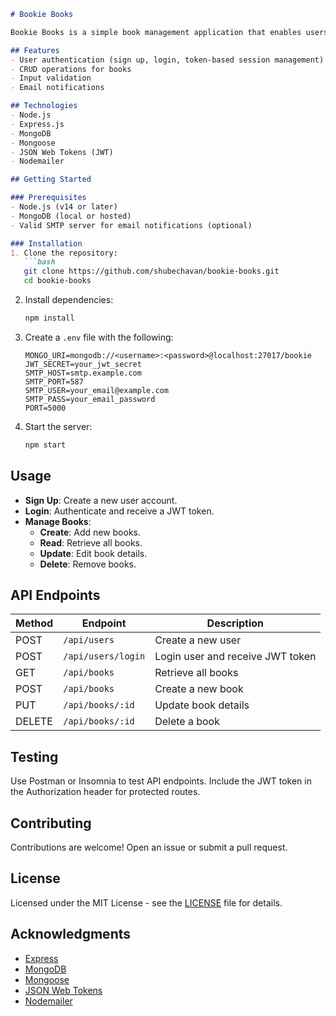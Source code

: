 

```markdown
# Bookie Books

Bookie Books is a simple book management application that enables users to create, read, update, and delete (CRUD) book entries. It features user authentication and email notifications.

## Features
- User authentication (sign up, login, token-based session management)
- CRUD operations for books
- Input validation
- Email notifications

## Technologies
- Node.js
- Express.js
- MongoDB
- Mongoose
- JSON Web Tokens (JWT)
- Nodemailer

## Getting Started

### Prerequisites
- Node.js (v14 or later)
- MongoDB (local or hosted)
- Valid SMTP server for email notifications (optional)

### Installation
1. Clone the repository:
   ```bash
   git clone https://github.com/shubechavan/bookie-books.git
   cd bookie-books
   ```
2. Install dependencies:
   ```bash
   npm install
   ```
3. Create a `.env` file with the following:
   ```plaintext
   MONGO_URI=mongodb://<username>:<password>@localhost:27017/bookie
   JWT_SECRET=your_jwt_secret
   SMTP_HOST=smtp.example.com
   SMTP_PORT=587
   SMTP_USER=your_email@example.com
   SMTP_PASS=your_email_password
   PORT=5000
   ```
4. Start the server:
   ```bash
   npm start
   ```

## Usage
- **Sign Up**: Create a new user account.
- **Login**: Authenticate and receive a JWT token.
- **Manage Books**: 
  - **Create**: Add new books.
  - **Read**: Retrieve all books.
  - **Update**: Edit book details.
  - **Delete**: Remove books.

## API Endpoints
| Method | Endpoint               | Description                           |
|--------|------------------------|---------------------------------------|
| POST   | `/api/users`           | Create a new user                     |
| POST   | `/api/users/login`     | Login user and receive JWT token      |
| GET    | `/api/books`           | Retrieve all books                    |
| POST   | `/api/books`           | Create a new book                     |
| PUT    | `/api/books/:id`       | Update book details                   |
| DELETE | `/api/books/:id`       | Delete a book                         |

## Testing
Use Postman or Insomnia to test API endpoints. Include the JWT token in the Authorization header for protected routes.

## Contributing
Contributions are welcome! Open an issue or submit a pull request.

## License
Licensed under the MIT License - see the [LICENSE](LICENSE) file for details.

## Acknowledgments
- [Express](https://expressjs.com/)
- [MongoDB](https://www.mongodb.com/)
- [Mongoose](https://mongoosejs.com/)
- [JSON Web Tokens](https://jwt.io/)
- [Nodemailer](https://nodemailer.com/)



